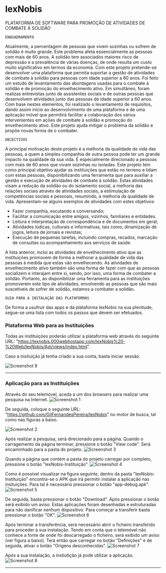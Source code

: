 # lexNobis
PLATAFORMA DE SOFTWARE PARA PROMOÇÃO DE ATIVIDADES DE COMBATE À SOLIDÃO

 	ENQUADRAMENTO
 Atualmente, a percentagem de pessoas que vivem sozinhas ou sofrem de solidão é muito grande. Este problema afeta essencialmente as pessoas com mais de 60 anos. A solidão tem associados maiores risco de depressão e a prevalência de várias doenças, de onde resulta um custo muito significativo em termos da economia. Com este projeto pretende-se desenvolver uma plataforma que permita suportar a gestão de atividades de combate à solidão para pessoas com idade superior a 60 anos. Foi feito um estudo de levantamento das abordagens usadas para o combate à solidão e de promoção do envelhecimento ativo. Em simultâneo, foram realizas entrevistas junto de assistentes sociais e de outras pessoas que desenvolvem atividades junto das pessoas de idade superior a 60 anos. Com base nestes elementos, foi realizado o levantamento de requisitos, dando assim início ao desenvolvimento de uma plataforma e de uma aplicação móvel que permitirá facilitar a colaboração dos vários intervenientes em ações de combate à solidão e promoção do envelhecimento ativo. Este projeto ajuda mitigar o problema da solidão e propõe novas forma de o combater.

 	OBJECTIVOS
 A principal motivação deste projeto é a melhoria da qualidade de vida das pessoas, a quem a simples companhia de outra pessoa pode ter um grande impacto na qualidade da sua vida. É especialmente direcionado a pessoas com mais de 60 anos que vivam sozinhas ou isoladas. Este projeto tem como principal objetivo ajudar as instituições que estão no terreno e lidam com estas pessoas, disponibilizando uma ferramenta que para auxiliar a gestão e execução de atividades de combate à solidão. Estas atividades visam a redução da solidão ou do isolamento social, a melhoria das relações sociais através de atividades sociais, a estimulação de competências sociais e pessoais, resumindo, a melhoria da qualidade de vida. Apresentam-se alguns exemplos de atividades com estes objetivos:
   *	Fazer companhia, escutando e conversando;
   *	Facilitar a comunicação entre amigos, vizinhos, familiares e entidades.
   *	Leitura e interpretação de correspondência e de documentos em geral;
   *	Atividades lúdicas, culturais e informativas, tais como, dinamização de jogos, leitura de jornais e revistas;
   *	Execução de pequenas tarefas, incluindo compras, recados, marcação de consultas ou acompanhamento aos serviços de saúde.
   
 A lista anterior, inclui as atividades de envelhecimento ativo que as instituições promovem de forma a melhorar a qualidade de vida das pessoas à medida que estas vão envelhecendo. As atividades de envelhecimento ativo também são uma forma de fazer com que as pessoas socializem e interajam entre si, sendo, por isso, uma forma de combater a solidão. Portanto, ao disponibilizar uma ferramenta para as instituições promoverem este tipo de atividades, envolvendo as pessoas que são mais suscetíveis de sofrer de solidão, estamos a combater a solidão.
 
  	GUIA PARA A INSTALAÇÃO DAS PLATAFORMAS

De forma a usufruir das apps e da plataforma lexNobis na sua plenitude, segue-se uma lista com todos os passos que devem ser efetuados.

### Plataforma Web para as Instituições

Todas as instituições poderão utilizar a plataforma web através do seguinte URL: "https://lexnobis.000webhostapp.com/lexNobis%20-%20Web/lexNobis/Api/views/index.html". 

Caso a insituição já tenha criado a sua conta, basta iniciar sessão.

![Screenshot 9](https://github.com/GilFernandesPereira/lexNobis/blob/master/Imagens/web-login.png)

---

### Aplicação para as Instituições

Através do seu telemóvel, aceda a um dos browsers para realizar uma pesquisa na Internet.
![Screenshot 1](https://github.com/GilFernandesPereira/lexNobis/blob/master/Imagens/browsers.png)

De seguida, coloque o seguinte URL: "https://github.com/GilFernandesPereira/lexNobis" no motor de busca, tal como nas figuras a baixo.

![Screenshot 2](https://github.com/GilFernandesPereira/lexNobis/blob/master/Imagens/Google%20e%20Motor%20de%20Busca.png)

Após realizar a pesquisa, será direcionado para a página. Quando o carragemento da página terminar, pressione o botão "View code". Será encaminhado para a pasta do projeto.
![Screenshot 3](https://github.com/GilFernandesPereira/lexNobis/blob/master/Imagens/homePage_Github.png)

Quando a página que contém a pasta do projeto carregar por completo, pressione o botão "lexNobis-Instituição".
![Screenshot 4](https://github.com/GilFernandesPereira/lexNobis/blob/master/Imagens/pastasGitHub_Instituicao.png)

Como é possível visualizar na figura seguinte, dentro da pasta "lexNobis-Instituição" encontra-se o APK que irá permitir instalar a aplicação nas insituições. Para tal é necessário pressionar o botão "app-debug.apk".
![Screenshot 5](https://github.com/GilFernandesPereira/lexNobis/blob/master/Imagens/InsidePastaGithub_Instituicao.png)

De seguida, basta pressionar o botão "Download". Após pressionar o botão será exibido um aviso. Estas aplicações foram desenhadas e estruturadas para não danificar nenhum dispositivo. Para começar a transferir basta pressionar o botão "OK".
![Screenshot 6](https://github.com/GilFernandesPereira/lexNobis/blob/master/Imagens/download%2Baviso_instituicao.png)

Após terminar a transferência, será necessário abrir o ficheiro transferido para proceder à sua instalação. Tendo em conta que o telemóvel não conhece a fonte de onde foi descarregado o ficheiro, será exibido um aviso (ver figura a baixo). Terá então que carregar no botão "Definições" e de seguida, ativar o botão "Origens desconhecidas".
![Screenshot 7](https://github.com/GilFernandesPereira/lexNobis/blob/master/Imagens/insituicao_instalacao_aviso.png)

Após a sua instalação, a instiutição já pode utilizar a aplicação.
![Screenshot 8](https://github.com/GilFernandesPereira/lexNobis/blob/master/Imagens/Apresenta%C3%A7%C3%A3o.png)



---

